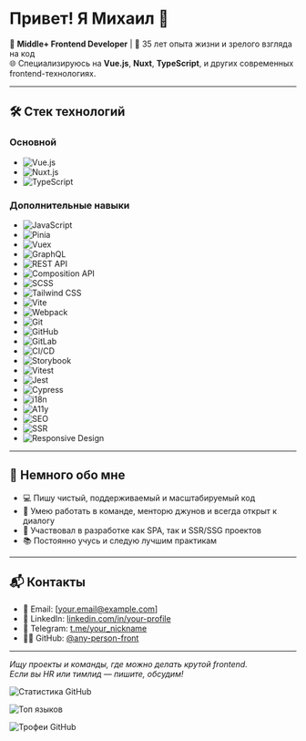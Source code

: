 # Привет! Я Михаил 👋

🎯 **Middle+ Frontend Developer** | 🧠 35 лет опыта жизни и зрелого взгляда на код  
🌐 Специализируюсь на **Vue.js**, **Nuxt**, **TypeScript**, и других современных frontend-технологиях.

---

## 🛠️ Стек технологий

### Основной

- ![Vue.js](https://img.shields.io/badge/-Vue.js-4FC08D?logo=vue.js&logoColor=white&style=flat)
- ![Nuxt.js](https://img.shields.io/badge/-Nuxt.js-00DC82?logo=nuxt.js&logoColor=white&style=flat)
- ![TypeScript](https://img.shields.io/badge/-TypeScript-3178C6?logo=typescript&logoColor=white&style=flat)

### Дополнительные навыки

- ![JavaScript](https://img.shields.io/badge/-JavaScript-F7DF1E?logo=javascript&logoColor=black&style=flat)
- ![Pinia](https://img.shields.io/badge/-Pinia-FADA5E?logo=pinia&logoColor=black&style=flat)
- ![Vuex](https://img.shields.io/badge/-Vuex-35495E?logo=vue.js&logoColor=white&style=flat)
- ![GraphQL](https://img.shields.io/badge/-GraphQL-E10098?logo=graphql&logoColor=white&style=flat)
- ![REST API](https://img.shields.io/badge/-REST%20API-6E6E6E?logo=fastapi&logoColor=white&style=flat)
- ![Composition API](https://img.shields.io/badge/-Composition%20API-35495E?logo=vue.js&logoColor=white&style=flat)
- ![SCSS](https://img.shields.io/badge/-SCSS-CC6699?logo=sass&logoColor=white&style=flat)
- ![Tailwind CSS](https://img.shields.io/badge/-Tailwind%20CSS-06B6D4?logo=tailwindcss&logoColor=white&style=flat)
- ![Vite](https://img.shields.io/badge/-Vite-646CFF?logo=vite&logoColor=white&style=flat)
- ![Webpack](https://img.shields.io/badge/-Webpack-8DD6F9?logo=webpack&logoColor=black&style=flat)
- ![Git](https://img.shields.io/badge/-Git-F05032?logo=git&logoColor=white&style=flat)
- ![GitHub](https://img.shields.io/badge/-GitHub-181717?logo=github&logoColor=white&style=flat)
- ![GitLab](https://img.shields.io/badge/-GitLab-FC6D26?logo=gitlab&logoColor=white&style=flat)
- ![CI/CD](https://img.shields.io/badge/-CI/CD-0A0A0A?logo=githubactions&logoColor=white&style=flat)
- ![Storybook](https://img.shields.io/badge/-Storybook-FF4785?logo=storybook&logoColor=white&style=flat)
- ![Vitest](https://img.shields.io/badge/-Vitest-6E9F18?logo=vitest&logoColor=white&style=flat)
- ![Jest](https://img.shields.io/badge/-Jest-C21325?logo=jest&logoColor=white&style=flat)
- ![Cypress](https://img.shields.io/badge/-Cypress-17202C?logo=cypress&logoColor=white&style=flat)
- ![i18n](https://img.shields.io/badge/-i18n-007ACC?logo=localazy&logoColor=white&style=flat)
- ![A11y](https://img.shields.io/badge/-Accessibility-005FCC?logo=w3c&logoColor=white&style=flat)
- ![SEO](https://img.shields.io/badge/-SEO-4285F4?logo=google&logoColor=white&style=flat)
- ![SSR](https://img.shields.io/badge/-SSR-2C3E50?logo=nuxt.js&logoColor=white&style=flat)
- ![Responsive Design](https://img.shields.io/badge/-Responsive%20Design-2396F3?logo=responsive&logoColor=white&style=flat)

---

## 💼 Немного обо мне

- 💻 Пишу чистый, поддерживаемый и масштабируемый код
- 🤝 Умею работать в команде, менторю джунов и всегда открыт к диалогу
- 🚀 Участвовал в разработке как SPA, так и SSR/SSG проектов
- 📚 Постоянно учусь и следую лучшим практикам

---

## 📬 Контакты

- 📧 Email: [your.email@example.com]
- 💼 LinkedIn: [linkedin.com/in/your-profile](https://linkedin.com/in/your-profile)
- 💬 Telegram: [t.me/your_nickname](https://t.me/your_nickname)
- 🧑‍💻 GitHub: [@any-person-front](https://github.com/any-person-front)

---

_Ищу проекты и команды, где можно делать крутой frontend.  
Если вы HR или тимлид — пишите, обсудим!_

![Статистика GitHub](https://github-readme-stats.vercel.app/api?username=any-person-front&show_icons=true&theme=tokyonight)

![Топ языков](https://github-readme-stats.vercel.app/api/top-langs/?username=any-person-front&layout=compact&theme=tokyonight)

![Трофеи GitHub](https://github-profile-trophy.vercel.app/?username=any-person-front&theme=tokyonight)
